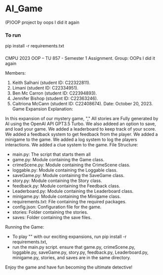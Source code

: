 # AI_Game
(P)OOP project by oops I did it again

### To run
pip install -r requirements.txt

### 
 CMPU 2023 OOP – TU 857 - Semester 1 Assignment.
 Group: OOPs I did it again

 Members:
 1. Keith Salhani (student ID: C22322811).
 2. Limani (student ID: C22334951).
 3. Ben Mc Carron (student ID: C22394893).
 4. Jennifer Bishop (student ID: C22363246).
 5. Caitriona McCann (student ID: C22408674).
 Date: October 20, 2023.
 Game Expansion Explanation:

 In this expansion of our mystery game, "<Insert Story>," All stories are
 Fully generated by AI using the OpenAI API GPT3.5 Turbo.
 We also addeed an option to save, and load your game.
 We added a leaderboard to keep track of your score.
 We added a feedback system to get feedback from the player.
 We added a minigame to the game.
 We added a log system to log the players interactions.
 We added a clue system to the game.
 File Structure:
 - main.py: The script that starts them all
 - game.py: Module containing the Game class.
 - crimeScene.py: Module containing the CrimeScene class.
 - loggable.py: Module containing the Loggable class.
 - saveGame.py: Module containing the SaveGame class.
 - story.py: Module containing the Story class.
 - feedback.py: Module containing the Feedback class.
 - Leaderboard.py: Module containing the Leaderboard class.
 - minigame.py: Module containing the Minigame class.
 - requirements.txt: File containing the required packages.
 - config.json: Configuration file for the game.
 - stories: Folder containing the stories.
 - saves: Folder containing the save files.

 Running the Game:
 - To play "<Insert Story>" with our exciting expansions, 
 run pip install -r requirements.txt,
 - run the main.py script.
 ensure that game.py, crimeScene.py, loggable.py, saveGame.py, story.py,
 feedback.py, Leaderboard.py, minigame.py, stories, and 
 saves are in the same directory.

 Enjoy the game and have fun becoming the ultimate detective!
 ###